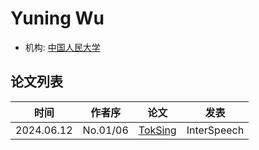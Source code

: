 # Yuning Wu

- 机构: [中国人民大学](../Institutions/CHN-RUC_中国人民大学.md)


## 论文列表

| 时间 | 作者序 | 论文 | 发表 |
|:-:|:-:|---|---|
| 2024.06.12 | No.01/06 | [TokSing](../Models/Singing_Voice/2024.06.12_TokSing.md) | InterSpeech |